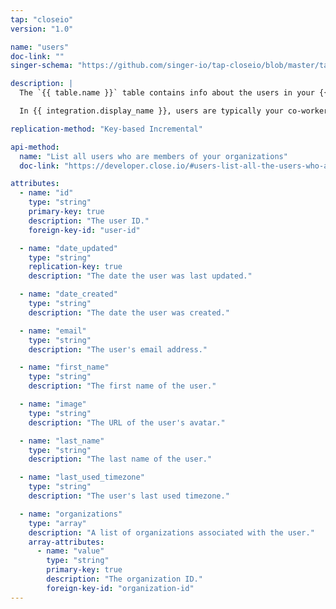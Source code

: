 ```yaml
---
tap: "closeio"
version: "1.0"

name: "users"
doc-link: ""
singer-schema: "https://github.com/singer-io/tap-closeio/blob/master/tap_closeio/schemas/users.json"

description: |
  The `{{ table.name }}` table contains info about the users in your {{ integration.display_name }} account.

  In {{ integration.display_name }}, users are typically your co-workers and sales reps, or those inside your company.

replication-method: "Key-based Incremental"

api-method:
  name: "List all users who are members of your organizations"
  doc-link: "https://developer.close.io/#users-list-all-the-users-who-are-members-of-the-same-organizations-as-you-are"

attributes:
  - name: "id"
    type: "string"
    primary-key: true
    description: "The user ID."
    foreign-key-id: "user-id"

  - name: "date_updated"
    type: "string"
    replication-key: true
    description: "The date the user was last updated."

  - name: "date_created"
    type: "string"
    description: "The date the user was created."

  - name: "email"
    type: "string"
    description: "The user's email address."

  - name: "first_name"
    type: "string"
    description: "The first name of the user."

  - name: "image"
    type: "string"
    description: "The URL of the user's avatar."

  - name: "last_name"
    type: "string"
    description: "The last name of the user."

  - name: "last_used_timezone"
    type: "string"
    description: "The user's last used timezone."

  - name: "organizations"
    type: "array"
    description: "A list of organizations associated with the user."
    array-attributes:
      - name: "value"
        type: "string"
        primary-key: true
        description: "The organization ID."
        foreign-key-id: "organization-id"
---
```

